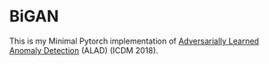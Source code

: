 # BiGAN
This is my Minimal Pytorch implementation of [Adversarially Learned Anomaly Detection](https://arxiv.org/pdf/1812.02288.pdf) (ALAD) (ICDM 2018).
